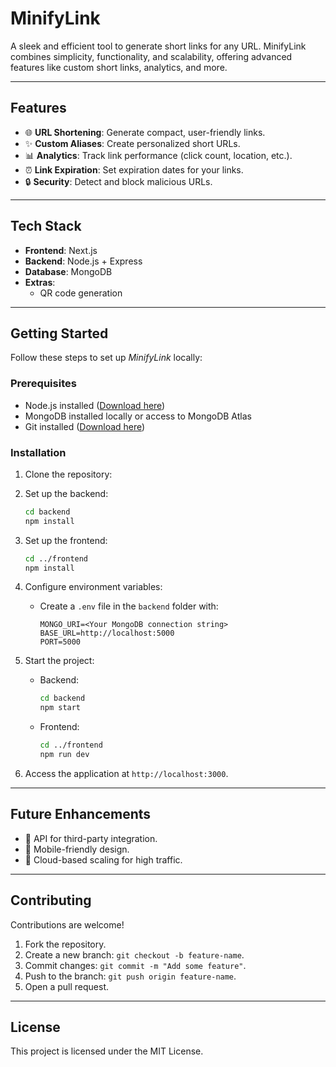 
# **MinifyLink**  
A sleek and efficient tool to generate short links for any URL. MinifyLink combines simplicity, functionality, and scalability, offering advanced features like custom short links, analytics, and more.

---

## **Features**  
- 🌐 **URL Shortening**: Generate compact, user-friendly links.  
- ✨ **Custom Aliases**: Create personalized short URLs.  
- 📊 **Analytics**: Track link performance (click count, location, etc.).  
- ⏰ **Link Expiration**: Set expiration dates for your links.  
- 🔒 **Security**: Detect and block malicious URLs.  

---

## **Tech Stack**  
- **Frontend**: Next.js  
- **Backend**: Node.js + Express  
- **Database**: MongoDB  
- **Extras**:  
  - QR code generation  

---

## **Getting Started**  
Follow these steps to set up *MinifyLink* locally:

### Prerequisites  
- Node.js installed ([Download here](https://nodejs.org/))  
- MongoDB installed locally or access to MongoDB Atlas  
- Git installed ([Download here](https://git-scm.com/))  

### Installation  
1. Clone the repository:  
   

2. Set up the backend:  
   ```bash
   cd backend
   npm install
   ```

3. Set up the frontend:  
   ```bash
   cd ../frontend
   npm install
   ```

4. Configure environment variables:  
   - Create a `.env` file in the `backend` folder with:  
     ```plaintext
     MONGO_URI=<Your MongoDB connection string>
     BASE_URL=http://localhost:5000
     PORT=5000
     ```

5. Start the project:  
   - Backend:  
     ```bash
     cd backend
     npm start
     ```
   - Frontend:  
     ```bash
     cd ../frontend
     npm run dev
     ```

6. Access the application at `http://localhost:3000`.

---

## **Future Enhancements**  
- 🧩 API for third-party integration.  
- 📱 Mobile-friendly design.  
- 🚀 Cloud-based scaling for high traffic.  

---

## **Contributing**  
Contributions are welcome!  
1. Fork the repository.  
2. Create a new branch: `git checkout -b feature-name`.  
3. Commit changes: `git commit -m "Add some feature"`.  
4. Push to the branch: `git push origin feature-name`.  
5. Open a pull request.  

---

## **License**  
This project is licensed under the MIT License.  
    
